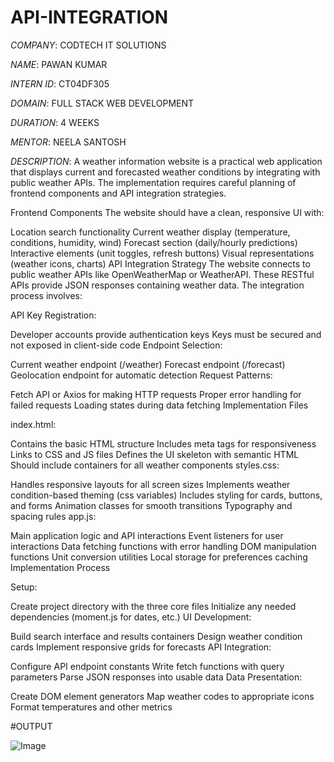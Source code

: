 # API-INTEGRATION

*COMPANY*: CODTECH IT SOLUTIONS

*NAME*: PAWAN KUMAR

*INTERN ID*: CT04DF305

*DOMAIN*: FULL STACK WEB DEVELOPMENT

*DURATION*: 4 WEEKS

*MENTOR*: NEELA SANTOSH

*DESCRIPTION*: A weather information website is a practical web application that displays current and forecasted weather conditions by integrating with public weather APIs. The implementation requires careful planning of frontend components and API integration strategies.

Frontend Components The website should have a clean, responsive UI with:

Location search functionality
Current weather display (temperature, conditions, humidity, wind)
Forecast section (daily/hourly predictions)
Interactive elements (unit toggles, refresh buttons)
Visual representations (weather icons, charts)
API Integration Strategy The website connects to public weather APIs like OpenWeatherMap or WeatherAPI. These RESTful APIs provide JSON responses containing weather data. The integration process involves:

API Key Registration:

Developer accounts provide authentication keys
Keys must be secured and not exposed in client-side code
Endpoint Selection:

Current weather endpoint (/weather)
Forecast endpoint (/forecast)
Geolocation endpoint for automatic detection
Request Patterns:

Fetch API or Axios for making HTTP requests
Proper error handling for failed requests
Loading states during data fetching
Implementation Files

index.html:

Contains the basic HTML structure
Includes meta tags for responsiveness
Links to CSS and JS files
Defines the UI skeleton with semantic HTML
Should include containers for all weather components
styles.css:

Handles responsive layouts for all screen sizes
Implements weather condition-based theming (css variables)
Includes styling for cards, buttons, and forms
Animation classes for smooth transitions
Typography and spacing rules
app.js:

Main application logic and API interactions
Event listeners for user interactions
Data fetching functions with error handling
DOM manipulation functions
Unit conversion utilities
Local storage for preferences caching
Implementation Process

Setup:

Create project directory with the three core files
Initialize any needed dependencies (moment.js for dates, etc.)
UI Development:

Build search interface and results containers
Design weather condition cards
Implement responsive grids for forecasts
API Integration:

Configure API endpoint constants
Write fetch functions with query parameters
Parse JSON responses into usable data
Data Presentation:

Create DOM element generators
Map weather codes to appropriate icons
Format temperatures and other metrics

#OUTPUT

![Image](https://github.com/user-attachments/assets/31434f3e-1204-41d5-a455-8a5c5ccd601a)
